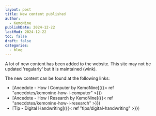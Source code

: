 ```yaml
---
layout: post
title: New content published
author: 
  - KemoNine
publishDate: 2024-12-22
lastMod: 2024-12-22
toc: false
draft: false
categories:
  - blog
---
```


A lot of new content has been added to the website. This site may not be updated 'regularly' but it is maintained (wink).

The new content can be found at the following links:

- [Ancedote - How I Computer by KemoNine]({{< ref "anecdotes/kemonine-how-i-computer" >}})
- [Ancedote - How I Research by KemoNine]({{< ref "anecdotes/kemonine-how-i-research" >}})
- [Tip - Digital Handwriting]({{< ref "tips/digital-handwriting" >}})

